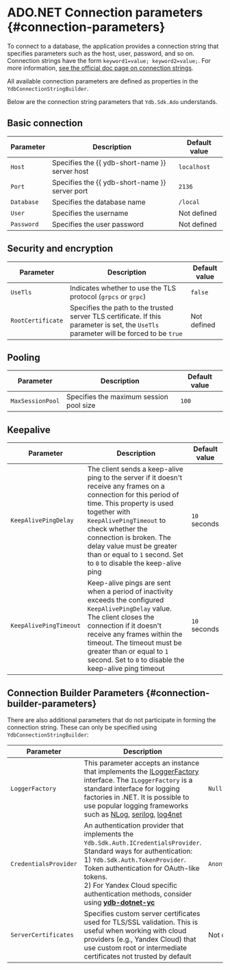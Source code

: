 # ADO.NET Connection parameters {#connection-parameters}

To connect to a database, the application provides a connection string that specifies parameters such as the host, user, password, and so on. Connection strings have the form `keyword1=value; keyword2=value;`. For more information, [see the official doc page on connection strings](https://learn.microsoft.com/en-us/dotnet/framework/data/adonet/connection-strings).

All available connection parameters are defined as properties in the `YdbConnectionStringBuilder`.

Below are the connection string parameters that `Ydb.Sdk.Ado` understands.

## Basic connection

| Parameter         | Description                                                                                                | Default value |
|-------------------|------------------------------------------------------------------------------------------------------------|---------------|
| `Host`            | Specifies the {{ ydb-short-name }} server host                                                             | `localhost`   |
| `Port`            | Specifies the {{ ydb-short-name }} server port                                                             | `2136`        |
| `Database`        | Specifies the database name                                                                                | `/local`      |
| `User`            | Specifies the username                                                                                     | Not defined   |
| `Password`        | Specifies the user password                                                                                | Not defined   |

## Security and encryption

| Parameter         | Description                                                                                                                            | Default value |
|-------------------|----------------------------------------------------------------------------------------------------------------------------------------|---------------|
| `UseTls`          | Indicates whether to use the TLS protocol (`grpcs` or `grpc`)                                                                          | `false`       |
| `RootCertificate` | Specifies the path to the trusted server TLS certificate. If this parameter is set, the `UseTls` parameter will be forced to be `true` | Not defined   |


## Pooling

| Parameter         | Description                                                                                                 | Default value |
|-------------------|-------------------------------------------------------------------------------------------------------------|---------------|
| `MaxSessionPool`  | Specifies the maximum session pool size                                                                     | `100`         |


## Keepalive

| Parameter              | Description                                                                                                                                                                                                                                                                                                                             | Default value |
|------------------------|-----------------------------------------------------------------------------------------------------------------------------------------------------------------------------------------------------------------------------------------------------------------------------------------------------------------------------------------|---------------|
| `KeepAlivePingDelay`   | The client sends a keep-alive ping to the server if it doesn't receive any frames on a connection for this period of time. This property is used together with `KeepAlivePingTimeout` to check whether the connection is broken. The delay value must be greater than or equal to `1` second. Set to `0` to disable the keep-alive ping | `10` seconds  |
| `KeepAlivePingTimeout` | Keep-alive pings are sent when a period of inactivity exceeds the configured `KeepAlivePingDelay` value. The client closes the connection if it doesn't receive any frames within the timeout. The timeout must be greater than or equal to `1` second. Set to `0` to disable the keep-alive ping timeout                               | `10` seconds  |

## Connection Builder Parameters {#connection-builder-parameters}

There are also additional parameters that do not participate in forming the connection string. These can only be specified using `YdbConnectionStringBuilder`:

| Parameter             | Description                                                                                                                                                                                                                                                                                                                                                                                                                                                 | Default value                |
|-----------------------|-------------------------------------------------------------------------------------------------------------------------------------------------------------------------------------------------------------------------------------------------------------------------------------------------------------------------------------------------------------------------------------------------------------------------------------------------------------|------------------------------|
| `LoggerFactory`       | This parameter accepts an instance that implements the [ILoggerFactory](https://learn.microsoft.com/en-us/dotnet/api/microsoft.extensions.logging.iloggerfactory) interface. The `ILoggerFactory` is a standard interface for logging factories in .NET. It is possible to use popular logging frameworks such as [NLog](https://github.com/NLog/NLog), [serilog](https://github.com/serilog/serilog), [log4net](https://github.com/apache/logging-log4net) | `NullLoggerFactory.Instance` |
| `CredentialsProvider` | An authentication provider that implements the `Ydb.Sdk.Auth.ICredentialsProvider`. Standard ways for authentication: <br> 1) `Ydb.Sdk.Auth.TokenProvider`. Token authentication for OAuth-like tokens. <br> 2) For Yandex Cloud specific authentication methods, consider using **[ydb-dotnet-yc](https://github.com/ydb-platform/ydb-dotnet-yc)**                                                                                                         | `Anonymous`                  |
| `ServerCertificates`  | Specifies custom server certificates used for TLS/SSL validation. This is useful when working with cloud providers (e.g., Yandex Cloud) that use custom root or intermediate certificates not trusted by default                                                                                                                                                                                                                                            | Not defined                  |
